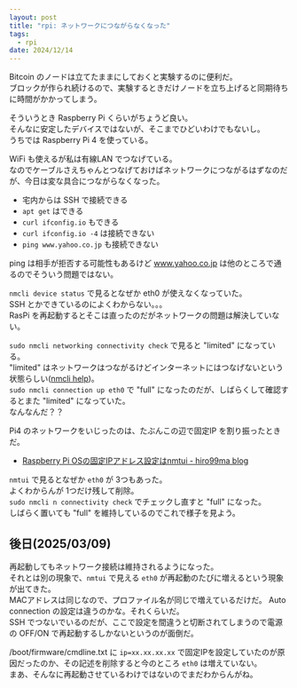 ```yaml
---
layout: post
title: "rpi: ネットワークにつながらなくなった"
tags:
  - rpi
date: 2024/12/14
---
```


Bitcoin のノードは立てたままにしておくと実験するのに便利だ。  
ブロックが作られ続けるので、実験するときだけノードを立ち上げると同期待ちに時間がかかってしまう。

そういうとき Raspberry Pi くらいがちょうど良い。  
そんなに安定したデバイスではないが、そこまでひどいわけでもないし。  
うちでは Raspberry Pi 4 を使っている。

WiFi も使えるが私は有線LAN でつなげている。  
なのでケーブルさえちゃんとつなげておけばネットワークにつながるはずなのだが、今日は変な具合につながらなくなった。

* 宅内からは SSH で接続できる
* `apt get` はできる
* `curl ifconfig.io` もできる
* `curl ifconfig.io -4` は接続できない
* `ping www.yahoo.co.jp` も接続できない

ping は相手が拒否する可能性もあるけど www.yahoo.co.jp は他のところで通るのでそういう問題ではない。

`nmcli device status` で見るとなぜか eth0 が使えなくなっていた。  
SSH とかできているのによくわからない。。。  
RasPi を再起動するとそこは直ったのだがネットワークの問題は解決していない。

`sudo nmcli networking connectivity check` で見ると "limited" になっている。  
"limited" はネットワークはつながるけどインターネットにはつなげないという状態らしい([nmcli help](https://www.linux.org/docs/man1/nmcli.html))。  
`sudo nmcli connection up eth0` で "full" になったのだが、しばらくして確認するとまた "limited" になっていた。  
なんなんだ？？

Pi4 のネットワークをいじったのは、たぶんこの辺で固定IP を割り振ったときだ。

* [Raspberry Pi OSの固定IPアドレス設定はnmtui - hiro99ma blog](https://blog.hirokuma.work/2024/07/20240707-raspi.html)

`nmtui` で見るとなぜか `eth0` が 3つもあった。  
よくわからんが 1つだけ残して削除。  
`sudo nmcli n connectivity check` でチェックし直すと "full" になった。  
しばらく置いても "full" を維持しているのでこれで様子を見よう。

## 後日(2025/03/09)

再起動してもネットワーク接続は維持されるようになった。  
それとは別の現象で、`nmtui` で見える `eth0` が再起動のたびに増えるという現象が出てきた。  
MACアドレスは同じなので、プロファイル名が同じで増えているだけだ。
Auto connection の設定は違うのかな。それくらいだ。  
SSH でつないでいるのだが、ここで設定を間違うと切断されてしまうので電源の OFF/ON で再起動するしかないというのが面倒だ。

/boot/firmware/cmdline.txt に `ip=xx.xx.xx.xx` で固定IPを設定していたのが原因だったのか、その記述を削除すると今のところ `eth0` は増えていない。  
まあ、そんなに再起動させているわけではないのでまだわからんがね。
